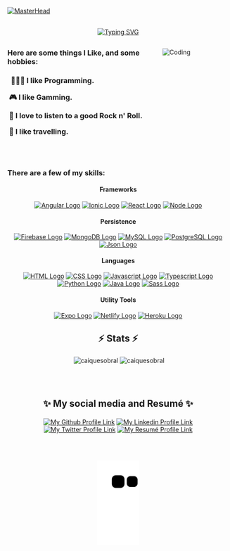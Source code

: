 [![MasterHead](https://www.bleepstatic.com/content/hl-images/2019/10/28/programming-header.jpg)](https://github.com/caiquesobral)
<br><br/>

<div align="center" margin="auto">
<a href="https://git.io/typing-svg"><img src="https://readme-typing-svg.herokuapp.com?font=Fira+Code&size=32&duration=2000&pause=1000&color=7AA2F7&center=true&vCenter=true&width=600&lines=%F0%9F%91%8B%F0%9F%8F%BB+Hi!+Let+me+introduce+myself;I'm+Caique+Sobral;A+programming+enthusiast" alt="Typing SVG" /></a>
</div>

##
<div> 
<img align="right" alt="Coding" width="30%" src="https://c.tenor.com/2uyENRmiUt0AAAAC/coding.gif">

<div align="left"> 
<h3> Here are some things I Like, and some hobbies: <h3>
<p>&nbsp; 👨🏻‍💻 I like Programming.</p>
<p>&nbsp;🎮 I like Gamming.</p>
<p>&nbsp;🎸 I love to listen to a good Rock n' Roll.</p>
<p>&nbsp;🛫 I like travelling.</p>
</div>
</div>

<br><br/>
### There are a few of my skills:

<h4 align="center"> Frameworks </h4>
<p align="center">
  <a href="#"><img src="https://img.shields.io/badge/Angular-DD0031?style=for-the-badge&logo=angular&logoColor=white&labelColor=DD0031" alt="Angular Logo"></a>
  <a href="#"><img src="https://img.shields.io/badge/Ionic-3880FF?style=for-the-badge&logo=ionic&logoColor=white&labelColor=3880FF" alt="Ionic Logo"></a>
  <a href="#"><img src="https://img.shields.io/badge/React-61DAFB?style=for-the-badge&logo=react&logoColor=black&labelColor=61DAFB" alt="React Logo"></a>
  <a href="#"><img src="https://img.shields.io/badge/node.js-339933?style=for-the-badge&logo=node.js&logoColor=white&labelColor=339933" alt="Node Logo"></a>
</p>

<h4 align="center"> Persistence </h4>
<p align="center">
  <a href="#"><img src="https://img.shields.io/badge/Firebase-FFCA28?style=for-the-badge&logo=Firebase&logoColor=white&labelColor=FFCA28" alt="Firebase Logo"></a>
  <a href="#"><img src="https://img.shields.io/badge/MongoDB-47A248?style=for-the-badge&logo=mongodb&logoColor=white&labelColor=47A248" alt="MongoDB Logo"></a>
  <a href="#"><img src="https://img.shields.io/badge/MySQL-4479A1?style=for-the-badge&logo=mysql&logoColor=white&labelColor=4479A1" alt="MySQL Logo"></a>
  <a href="#"><img src="https://img.shields.io/badge/Postgre%20SQL-4169E1?style=for-the-badge&logo=postgresql&logoColor=white&labelColor=4169E1" alt="PostgreSQL Logo"></a>
  <a href="#"><img src="https://img.shields.io/badge/NoSQL-000000?style=for-the-badge&logo=json&logoColor=white&labelColor=000000" alt="Json Logo"></a>
</p>

<h4 align="center"> Languages </h4>
<p align="center">
  <a href="#"><img src="https://img.shields.io/badge/HTML-E34F26?style=for-the-badge&logo=HTML5&logoColor=white&labelColor=#E34F26" alt="HTML Logo"></a>
  <a href="#"><img src="https://img.shields.io/badge/CSS-1572B6?style=for-the-badge&logo=CSS3&logoColor=white&labelColor=1572B6" alt="CSS Logo"></a>
  <a href="#"><img src="https://img.shields.io/badge/Javascript-F7DF1E?style=for-the-badge&logo=javascript&logoColor=black&labelColor=F7DF1E" alt="Javascript Logo"></a>
  <a href="#"><img src="https://img.shields.io/badge/TypeScript-3178C6?style=for-the-badge&logo=TypeScript&logoColor=white&labelColor=3178C6" alt="Typescript Logo"></a>
  <a href="#"><img src="https://img.shields.io/badge/Python-3776AB?style=for-the-badge&logo=python&logoColor=white&labelColor=3776AB" alt="Python Logo"></a>
  <a href="#"><img src="https://img.shields.io/badge/Java-007396?style=for-the-badge&logo=java&logoColor=white&labelColor=007396" alt="Java Logo"></a>
  <a href="#"><img src="https://img.shields.io/badge/Sass-CC6699?style=for-the-badge&logo=sass&logoColor=white&labelColor=CC6699" alt="Sass Logo"></a>
</p>

<h4 align="center"> Utility Tools </h4>
<p align="center">
  <a href="#"><img src="https://img.shields.io/badge/Expo-000020?style=for-the-badge&logo=expo&logoColor=white&labelColor=000020" alt="Expo Logo"></a>
  <a href="#"><img src="https://img.shields.io/badge/netlify-00C7B7?style=for-the-badge&logo=netlify&logoColor=white&labelColor=00C7B7" alt="Netlify Logo"></a>
  <a href="#"><img src="https://img.shields.io/badge/heroku-430098?style=for-the-badge&logo=heroku&logoColor=white&labelColor=430098" alt="Heroku Logo"></a>
</p>


## <p align="center">⚡ Stats ⚡</p>
<p align="center">&nbsp;<img width="45%" src="https://github-readme-stats.vercel.app/api?username=caiquesobral&show_icons=true&locale=en&theme=tokyonight" alt="caiquesobral" />
<img width="45%" src="https://github-readme-streak-stats.herokuapp.com/?user=caiquesobral&theme=tokyonight" alt="caiquesobral" /> </p>
<br><br/>  

## <p align="center">✨ My social media and Resumé ✨</p>
  
<p align="center">
  <a href="https://github.com/CaiqueSobral" target="_blank"><img src="https://img.shields.io/badge/Github-black?style=for-the-badge&logo=github&logoColor=white&labelColor=black" alt="My Github Profile Link"></a> 
  <a href="https://www.linkedin.com/in/caique-sobral-7328b2181/" target="_blank"><img src="https://img.shields.io/badge/linkedin-blue?style=for-the-badge&logo=linkedin&labelColor=blue" alt="My Linkedin Profile Link"></a>
  <a href="https://twitter.com/CaiqueLSobral" target="_blank"><img src="https://img.shields.io/badge/Twitter-blue?style=for-the-badge&logo=twitter&logoColor=white&labelColor=blue" alt="My Twitter Profile Link"></a>
<a href="https://www.canva.com/design/DAEOFkdPS8c/S7ulRYAD6TuxLttxvsEGNQ/view?utm_content=DAEOFkdPS8c&utm_campaign=designshare&utm_medium=link2&utm_source=sharebutton" target="_blank"><img src="https://img.shields.io/badge/Resumé-00C4CC?style=for-the-badge&logo=canva&logoColor=white&labelColor=00C4CC" alt="My Resumé Profile Link"></a>
 
<br><br/>
<p align="center">
<img src="https://github.com/caiquesobral/caiquesobral/blob/output/github-contribution-grid-snake.svg">
</p>
